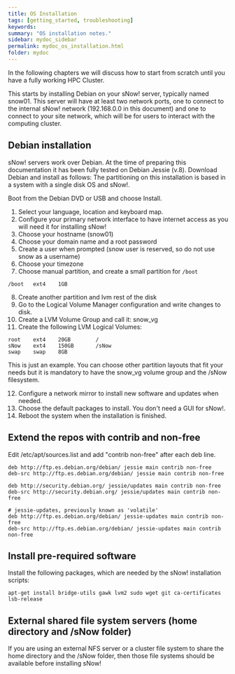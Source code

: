 ```yaml
---
title: OS Installation
tags: [getting_started, troubleshooting]
keywords:
summary: "OS installation notes."
sidebar: mydoc_sidebar
permalink: mydoc_os_installation.html
folder: mydoc
---
```

In the following chapters we will discuss how to start from scratch until you have a fully working HPC Cluster.

This starts by installing Debian on your sNow! server, typically named snow01. This server will have at least two network ports, one to connect to the internal sNow! network (192.168.0.0 in this document) and one to connect to your site network, which will be for users to interact with the computing cluster.

## Debian installation
sNow! servers work over Debian. At the time of preparing this documentation it has been fully tested on Debian Jessie (v.8).
Download Debian and install as follows:
The partitioning on this installation is based in a system with a single disk OS and sNow!.

Boot from the Debian DVD or USB and choose Install.
1. Select your language, location and keyboard map.
2. Configure your primary network interface to have internet access as you will need it for installing sNow!
3. Choose your hostname (snow01)
4. Choose your domain name and a root password
5. Create a user when prompted (snow user is reserved, so do not use snow as a username)
6. Choose your timezone
7. Choose manual partition, and create a small partition for ```/boot```

```
/boot	ext4	1GB
```
8. Create another partition and lvm	rest of the disk
9. Go to the Logical Volume Manager configuration and write changes to disk.
10. Create a LVM Volume Group and call it: snow_vg
11. Create the following LVM Logical Volumes:

```
root	ext4	20GB		/
sNow	ext4	150GB		/sNow
swap	swap	8GB
```
This is just an example. You can choose other partition layouts that fit your needs but it is mandatory to have the snow_vg volume group and the /sNow filesystem.

12. Configure a network mirror to install new software and updates when needed.
13. Choose the default packages to install. You don't need a GUI for sNow!.
14. Reboot the system when the installation is finished.

## Extend the repos with contrib and non-free 
Edit /etc/apt/sources.list and add "contrib non-free" after each deb line.

```
deb http://ftp.es.debian.org/debian/ jessie main contrib non-free
deb-src http://ftp.es.debian.org/debian/ jessie main contrib non-free

deb http://security.debian.org/ jessie/updates main contrib non-free
deb-src http://security.debian.org/ jessie/updates main contrib non-free

# jessie-updates, previously known as 'volatile'
deb http://ftp.es.debian.org/debian/ jessie-updates main contrib non-free
deb-src http://ftp.es.debian.org/debian/ jessie-updates main contrib non-free
```
## Install pre-required software
Install the following packages, which are needed by the sNow! installation scripts:

```
apt-get install bridge-utils gawk lvm2 sudo wget git ca-certificates lsb-release
```

## External shared file system servers (home directory and /sNow folder)
If you are using an external NFS server or a cluster file system to share the home directory and the /sNow folder, then those file systems should be available before installing sNow!

